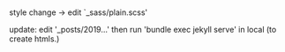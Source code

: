 #
style change -> edit `_sass/plain.scss'

update: edit '_posts/2019...' then run 'bundle exec jekyll serve' in local (to create htmls.)